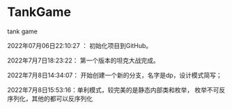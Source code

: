 # TankGame

tank game

2022年07月06日22:10:27 ：  初始化项目到GitHub。

2022年7月7日18:23:22：  第一个版本的坦克大战完成。

2022年7月8日14:34:07： 开始创建一个新的分支，名字是dp，设计模式简写；

2022年7月8日15:53:16：单利模式，较完美的是静态内部类和枚举， 枚举不可反序列化，其他的都可以反序列化



